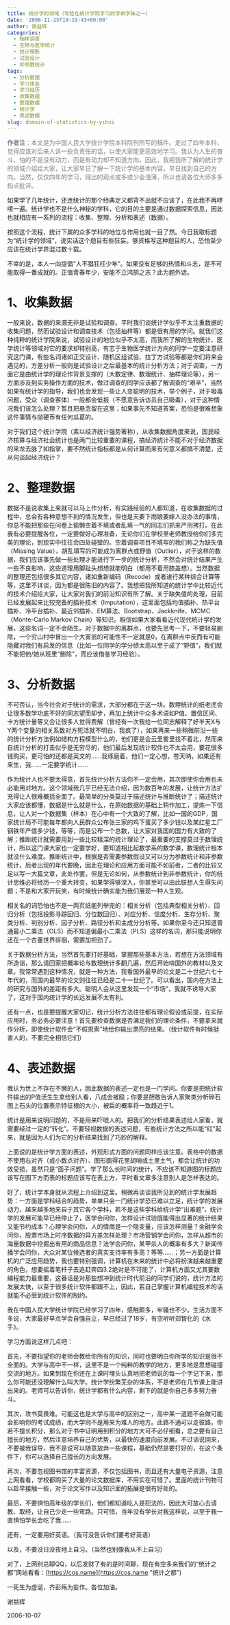 ```yaml
---
title: 统计学的领域（写给在统计学院学习的学弟学妹之一）
date: '2008-11-25T19:19:43+00:00'
author: 谢益辉
categories:
  - 抽样调查
  - 生物与医学统计
  - 统计推断
  - 试验设计
  - 非参数统计
tags:
  - 分析数据
  - 学习体会
  - 学习经历
  - 收集数据
  - 整理数据
  - 统计学
  - 表述数据
slug: domain-of-statistics-by-yihui
---
```


<span style="color: #808080;"><strong>作者注</strong>：本文是为中国人民大学统计学院本科院刊所写的稿件。走过了四年本科，觉得应该对后来人讲一些负责任的话，以使大家能更高效地学习。我认为人生的奋斗，怕的不是没有动力，而是有动力却不知道方向。因此，我把我所了解的统计学的领域介绍给大家，让大家早日了解一下统计学的基本内容，早日找到自己的方向。当然，仅仅四年的学习，得出的观点或多或少会浅薄，所以也请各位大师多多指点批评。</span>

如果学了几年统计，还连统计的那个经典定义都背不出就不应该了，在此我不再啰嗦一遍。统计学也不是什么神秘的学科，它的目的主要是通过数据探索信息，因此也就相应有一系列的流程：收集、整理、分析和表述（数据）。<!--more-->

按照这个流程，统计下属的众多学科的地位与作用也就一目了然。今日我取标题为“统计学的领域”，说实话这个题目有些狂妄。够资格写这种题目的人，恐怕至少应该在统计学界混过数十载。

不幸的是，本人一向提倡“人不猖狂枉少年”。如果没有足够的热情和斗志，是不可能取得一番成就的。正值青春年少，安能不立鸿鹄之志？此为题外话。

# 1、收集数据

一般来说，数据的来源无非是试验和调查。平时我们谈统计学似乎不太注重数据的收集问题，然而试验设计和调查技术（包括抽样等）都是很有用的学问。就我们这种纯粹的统计学院来说，试验设计的地位似乎不太高，而我所了解的生物统计、医学统计等领域对它的要求却特别高，有志于生物医学统计方向的同学一定要注意研究这门课，有些名词诸如正交设计、随机区组试验、拉丁方试验等都是你们将来会遇见的，方差分析一般则是试验设计之后最基本的统计分析方法；对于调查，一方面它是由统计学的理论作背景支撑的（大数定律、数理统计、抽样理论等），另一方面涉及到实务操作方面的技术，做过调查的同学应该都了解调查的“艰辛”，当然如果有统计学的指导，我们也会发现一些让人变聪明的技术，举个例子，对于吸毒问题，受众（调查客体）一般都会低报（不愿意告诉访员自己吸毒），对于这种情况我们该怎么处理？暂且把悬念留在这里；如果事先不知道答案，恐怕是很难想象这件事情与抛硬币有任何瓜葛的。

对于我们这个统计学院（素以经济统计强势著称），从收集数据角度来说，国民经济核算与经济社会统计也是两门比较重要的课程，搞经济统计不能不对于经济数据的来龙去脉了如指掌，要不然统计指标都是从何计算而来有何意义都搞不清楚，还从何谈起经济统计？

# 2、整理数据

数据不是说收集上来就可以马上作分析，有实践经验的人都知道，在收集数据的过程中，总会有各种意想不到的情况发生，但也是天要下雨娘要嫁人没办法的事情，你总不能把那些在问卷上偷懒空着不填或者乱填一气的同志们抓来严刑拷打。在此我有必要提醒各位，一定要做好心理准备，无论你们在学校里老师教授给你们多完美的理论，到现实中往往会四处碰壁的。空着调查项目不填写的我们称之为缺失值（Missing Value），胡乱填写的可能成为离群点或野值（Outlier），对于这样的数据，我们应该事先做一些处理才能进行下一步的统计分析，不然会对统计结果产生一些不良影响，这些道理用脚趾头想想就能明白（都用不着用膝盖想）。当然数据的整理还包括很多其它内容，诸如重新编码（Recode）或者进行某种综合计算等等，这里不详谈，因为都是很陈旧的内容了。我想把我所知道的统计学中比较近代的技术介绍给大家，让大家对我们的前沿知识有所了解。关于缺失值的处理，目前已经发展起来比较完备的插补技术（Imputation），这里面包括均值插补、热平台插补、冷平台插补、最近邻插补、EM算法、Bootstrap、Jackknife、MCMC（Monte-Carlo Markov Chain）等知识。相信如果大家看看近代现代统计学的发展，这些名词一定不会陌生。对于数据中的离群点，也要先思考一下，不要轻易删除，一个穷山村中冒出一个大富翁的可能性不一定就是0，在离群点中反而有可能隐藏对我们有启发的信息（比如一位同学的学分绩太高以至于成了“野值”，我们就不能把他/她从班里“删除”，而应该借鉴学习经验）。

# 3、分析数据

不可否认，当今社会对于统计的需求，大部分都在于这一块。数理统计的纸老虎会让很多数学功底不好的同志望而却步，再加上统计中众多术语如P值、置信区间、卡方统计量等又会让很多人觉得费解（曾经有一次我给一位同志解释了好半天X与Y两个变量的相关系数对方死活就不明白，我疯了），如果再来一些稍微前沿一些的统计分析方法例如结构方程模型什么的，他们更是会云里雾里找不着北，然而来自统计分析的打击似乎是无穷尽的，他们最后发现统计软件也不太会用，要花很多钱购买，更可怕的还都是英文的……我琢磨着，他们一定心想，苍天呐，如果还有来生，我……一定要学统计……

作为统计人也不要太得意，首先统计分析方法你不一定会用，其次即使你会用也未必能用对地方。这个领域我几乎已经无法介绍，因为数百年的发展，让统计方法扩充得让人很难概括全面了。最简单的分类莫过于描述统计与推断统计了；描述统计大家应该都懂，数据是什么就是什么，在原始数据的基础上稍作加工，提炼一下信息，让人对一个数据集（样本）在心中有一个大致的了解，比如一国的GDP，国家统计局不可能每年都向人民群众公布张三家的鸡下蛋买了多少钱以及某红星工厂钢铁年产值多少钱，等等，而是公布一个总数，让大家对我国的国力有大致的了解；推断统计就需要用到一些比较精深的统计理论了，最重要的支撑莫过于数理统计，所以这门课大家也一定要学好，要知道相比起数学系的数学课，数理统计根本就没什么难度。推断统计中，根据是否需要参数假设又可以分为参数统计和非参数统计，后者出现的年代要晚，因此在理论和应用方面可能不如前者，二者的比较又足以写一大篇文章，此处作罢，但是无论如何，从参数统计到非参数统计，你的统计思维必将经历一个重大转变，如果学得够深入，你甚至可以由此联想人生得失问题；不是和大家开玩笑，有时候统计确实能为我们展现一种人生观。

相关名的词恐怕也不是一两页纸能列举完的：相关分析（包括典型相关分析）、回归分析（包括投影寻踪回归、分位数回归）、对应分析、信度分析、生存分析、聚类分析、判别分析、因子分析、路径分析和主成分分析等。如果你至今还只知道普通最小二乘法（OLS）而不知道偏最小二乘法（PLS）这样的名词，那只能说明你还在一个古董世界徘徊，需要加把劲了。

关于数据分析方法，当然首先要打好基础，掌握那些基本方法，若想在方法领域有所造诣，那么请回家把概率论与数理统计多翻几遍，然后开始啃国外的教材以及文章。我常常遇到这种情况，就是一种方法，我看国外最早的论文是二十世纪六七十年代的，而国内最早的论文则往往已经是二十一世纪了。可以看出，国内在方法上的研究与国外的差距有多大。聪明人会从这里发现一个“市场”，我就不诱导大家了，这对于国内统计学的长远发展不太有利。

还有一点，也是要提醒大家切记，统计分析方法往往都有理论假设或前提，在实际应用时，务必务必要注意！首先要检查数据是否满足我们的理论条件，不要拿来就作分析，即使统计软件会“不假思索”地给你输出漂亮的结果。（统计软件有时候挺害人的，不要完全相信它们）

# 4、表述数据

我认为世上不存在不懒的人，因此数据的表述一定也是一门学问。你要是把统计软件输出的P值活生生拿给别人看，八成会被殴；你要是胆敢告诉人家聚类分析碎石图上石头的位置表示特征根的大小，被扁的概率将一致趋近于1。

统计是用来说明问题的，不是用来吓唬人的。把我们的分析结果表述给人家看，就需要经过一定的“转化”。不要轻视数据的表述问题，有些统计方法之所以能“红”起来，就是因为人们为它的分析结果找到了巧妙的解释。

上面说的是统计学方面的表述，外观形式方面的问题同样应该注意。表格中的数据不使用右对齐（或小数点对齐）、图形画得花里胡哨或土里土气，都会让统计的功效受损，虽然只是“面子问题”。学了那么长时间的统计，不应该不知道图的标题应该写在图下方而表的标题应该写在表上方，平时看文章多注意别人是怎样表达的。

好了，统计学本身就从流程上介绍到这里。稍微再谈谈我所见到的统计学发展趋势：一方面是学科结合的趋势，单单只会一门统计学恐已难以立足，统计学的发展动力，越来越多地来自于其它各个学科，若不是这些学科给统计学“出难题”，统计学的发展可能早已经停止了，医学会问你，怎样设计试验既能得出显著的统计结果又能节约成本？心理学会问你，人的情商是一个隐变量，应该怎样测量？金融学会问你，股票市场上时序数据的异方差怎样处理？市场营销学会问你，怎样从超市的海量数据中挖掘出有用的商品信息？法学会问你，某甲杀人的概率有多大？新闻传播学会问你，大众对某位候选者的真实支持率有多高？等等……；另一方面是计算机的广泛应用趋势，我也要特别强调，计算机在未来的统计中必将扮演越来越重要的角色，想要摇着笔杆子去追赶奔四3.2绝对是不可能了，计算机方面又尤其要数编程能力最重要，这番话是对那些想冲到统计时代前沿的同学们说的，统计方法的发展太快，以至于很多统计软件都跟不上，因此，若自己掌握计算机编程技术的话就能不必受到统计软件的制约。

我在中国人民大学统计学院已经学习了四年，感触颇多，牢骚也不少。生活方面不多说，大家最好早点学会自强自立，早已经过了18岁，有空听听郑智化的《水手》。

学习方面说这样几点吧：

首先，不要指望你的老师会教给你所有的知识，同时也要明白你所学的知识是很不全面的。大学与高中不一样，这里不是一个纯粹的教学的地方，更多地是思想碰撞交流的地方。如果到现在你还在上课时埋头认真地把老师说的每一个字记下来，那么你可能还没理解什么叫大学。统计学纷繁芜杂的体系，不是老师在几节课上能讲出来的。老师可以告诉你，统计学都有什么内容，剩下的就是你自己多多努力奋斗。

其次，攻书莫畏难。可能这也是大学与高中的区别之一，高中某一道题不会做可能会影响你的考试成绩，而大学则不是用来为难人的地方。此路不通可以走彼路，你若不擅长积分，那么对于书中证明用到积分的地方大可不必仔细看，总之要有自己擅长的地方，然后注意培养自己的优势，以最快的速度向前发展。不过话说回来，不要被我误导，我不是说可以随意放弃一些课程，基础仍然是要打好的，在这个条件下，你可以选择自己擅长的方向发展。

再次，不要忽视图书馆的丰富资源，不仅包括图书，而且还有大量电子资源，注意上网看看，学校都购买了大量的论文数据库，不用实在可惜了。里面的统计刊物可以趁早接触一些，对于论文写作以及知识面的拓展是很有好处的。

最后，不要惧怕高年级的学长们，他们都知道吃人是犯法的，因此大可放心去请教、取经，让自己少走一些弯路。只可惜，当年没有学长对我这样说，以至于我一直惧怕学长会吃了我……

还有，一定要用好英语。（我可没告诉你们要考好英语）

以及，不要没日没夜地上自习。（当然也别像我从不上自习）

对了，上网别总聊QQ，以后发财了有的是时间聊，现在有空多来我们的“统计之都”网站看看：[https://cos.name](https://cos.name "统计之都")

一死生为虚诞，齐彭殇为妄作。各位加油。

谢益辉
  
2006-10-07
